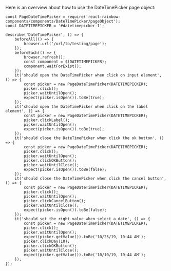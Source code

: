 Here is an overview about how to use the DateTimePicker page object:

    const PageDateTimePicker = require('react-rainbow-components/components/DateTimePicker/pageObject');
    const DATETIMEPICKER = '#datetimepicker-1';

    describe('DateTimePicker', () => {
        beforeAll(() => {
            browser.url('/url/to/testing/page');
        });
        beforeEach(() => {
            browser.refresh();
            const component = $(DATETIMEPICKER);
            component.waitForExist();
        });
        it('should open the DateTimePicker when click on input element', () => {
            const picker = new PageDateTimePicker(DATETIMEPICKER);
            picker.click();
            picker.waitUntilOpen();
            expect(picker.isOpen()).toBe(true);
        });
        it('should open the DateTimePicker when click on the label element', () => {
            const picker = new PageDateTimePicker(DATETIMEPICKER);
            picker.clickLabel();
            picker.waitUntilOpen();
            expect(picker.isOpen()).toBe(true);
        });
        it('should close the DateTimePicker when click the ok button', () => {
            const picker = new PageDateTimePicker(DATETIMEPICKER);
            picker.click();
            picker.waitUntilOpen();
            picker.clickOKButton();
            picker.waitUntilClose();
            expect(picker.isOpen()).toBe(false);
        });
        it('should close the DateTimePicker when click the cancel button', () => {
            const picker = new PageDateTimePicker(DATETIMEPICKER);
            picker.click();
            picker.waitUntilOpen();
            picker.clickCancelButton();
            picker.waitUntilClose();
            expect(picker.isOpen()).toBe(false);
        });
        it('should set the right value when select a date', () => {
            const picker = new PageDateTimePicker(DATETIMEPICKER);
            picker.click();
            picker.waitUntilOpen();
            expect(picker.getValue()).toBe('10/25/19, 10:44 AM');
            picker.clickDay(10);
            picker.clickOKButton();
            picker.waitUntilClose();
            expect(picker.getValue()).toBe('10/10/19, 10:44 AM');
        });
    });
